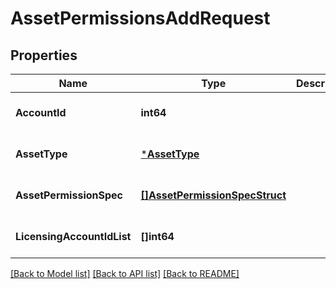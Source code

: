 # AssetPermissionsAddRequest

## Properties
Name | Type | Description | Notes
------------ | ------------- | ------------- | -------------
**AccountId** | **int64** |  | [optional] [default to null]
**AssetType** | [***AssetType**](AssetType.md) |  | [optional] [default to null]
**AssetPermissionSpec** | [**[]AssetPermissionSpecStruct**](asset_permission_spec_struct.md) |  | [optional] [default to null]
**LicensingAccountIdList** | **[]int64** |  | [optional] [default to null]

[[Back to Model list]](../README.md#documentation-for-models) [[Back to API list]](../README.md#documentation-for-api-endpoints) [[Back to README]](../README.md)


